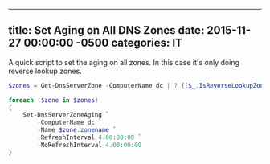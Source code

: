 ﻿---

title:  Set Aging on All DNS Zones
date:   2015-11-27 00:00:00 -0500
categories: IT
---

A quick script to set the aging on all zones. In this case it's only doing reverse lookup zones.

```powershell
$zones = Get-DnsServerZone -ComputerName dc | ? {($_.IsReverseLookupZone -eq $True) -and ($_.IsDsIntegrated -eq $True)}

foreach ($zone in $zones)
{
    Set-DnsServerZoneAging `
        -ComputerName dc `
        -Name $zone.zonename `
        -RefreshInterval 4.00:00:00 `
        -NoRefreshInterval 4.00:00:00
}
```
